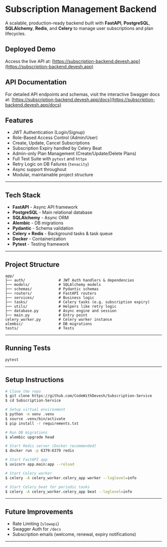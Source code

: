 # Subscription Management Backend

A scalable, production-ready backend built with **FastAPI**, **PostgreSQL**, **SQLAlchemy**, **Redis**, and **Celery** to manage user subscriptions and plan lifecycles.

## Deployed Demo

Access the live API at: [https://subscription-backend.devesh.app](https://subscription-backend.devesh.app)

## API Documentation

For detailed API endpoints and schemas, visit the interactive Swagger docs at: [https://subscription-backend.devesh.app/docs](https://subscription-backend.devesh.app/docs)

## Features

* JWT Authentication (Login/Signup)
* Role-Based Access Control (Admin/User)
* Create, Update, Cancel Subscriptions
* Subscription Expiry handled by Celery Beat
* Admin-only Plan Management (Create/Update/Delete Plans)
* Full Test Suite with `pytest` and `httpx`
* Retry Logic on DB Failures (`tenacity`)
* Async support throughout
* Modular, maintainable project structure

---

## Tech Stack

* **FastAPI** - Async API framework
* **PostgreSQL** - Main relational database
* **SQLAlchemy** - Async ORM
* **Alembic** - DB migrations
* **Pydantic** - Schema validation
* **Celery + Redis** - Background tasks & task queue
* **Docker** - Containerization
* **Pytest** - Testing framework

---

## Project Structure

```
app/
├── auth/               # JWT Auth handlers & dependencies
├── models/             # SQLAlchemy models
├── schemas/            # Pydantic schemas
├── routers/            # FastAPI routers
├── services/           # Business logic
├── tasks/              # Celery tasks (e.g. subscription expiry)
├── utils/              # Helpers like retry logic
├── database.py         # Async engine and session
├── main.py             # Entry point
celery_worker.py        # Celery worker instance
alembic/                # DB migrations
tests/                  # Tests
```

---

## Running Tests

```bash
pytest
```

---

## Setup Instructions

```bash
# Clone the repo
$ git clone https://github.com/CodeWithDevesh/Subscription-Service
$ cd Subscription-Service

# Setup virtual environment
$ python -m venv .venv
$ source .venv/bin/activate
$ pip install -r requirements.txt

# Run DB migrations
$ alembic upgrade head

# Start Redis server (Docker recommended)
$ docker run -p 6379:6379 redis

# Start FastAPI app
$ uvicorn app.main:app --reload

# Start Celery worker
$ celery -A celery_worker.celery_app worker --loglevel=info

# Start Celery beat for periodic tasks
$ celery -A celery_worker.celery_app beat --loglevel=info
```

---

## Future Improvements

* Rate Limiting (`slowapi`)
* Swagger Auth for `/docs`
* Subscription emails (welcome, renewal, expiry notifications)

---
